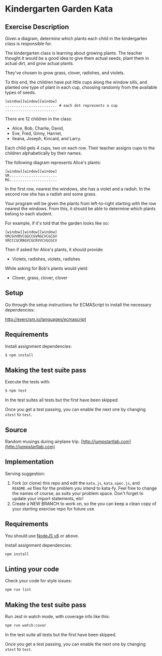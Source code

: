 # Kindergarten Garden Kata

## Exercise Description

Given a diagram, determine which plants each child in the kindergarten class is
responsible for.

The kindergarten class is learning about growing plants. The teacher
thought it would be a good idea to give them actual seeds, plant them in
actual dirt, and grow actual plants.

They've chosen to grow grass, clover, radishes, and violets.

To this end, the children have put little cups along the window sills, and
planted one type of plant in each cup, choosing randomly from the available
types of seeds.

```text
[window][window][window]
........................ # each dot represents a cup
........................
```

There are 12 children in the class:

- Alice, Bob, Charlie, David,
- Eve, Fred, Ginny, Harriet,
- Ileana, Joseph, Kincaid, and Larry.

Each child gets 4 cups, two on each row. Their teacher assigns cups to
the children alphabetically by their names.

The following diagram represents Alice's plants:

```text
[window][window][window]
VR......................
RG......................
```

In the first row, nearest the windows, she has a violet and a radish.  In the
second row she has a radish and some grass.

Your program will be given the plants from left-to-right starting with
the row nearest the windows. From this, it should be able to determine
which plants belong to each student.

For example, if it's told that the garden looks like so:

```text
[window][window][window]
VRCGVVRVCGGCCGVRGCVCGCGV
VRCCCGCRRGVCGCRVVCVGCGCV
```

Then if asked for Alice's plants, it should provide:

- Violets, radishes, violets, radishes

While asking for Bob's plants would yield:

- Clover, grass, clover, clover

## Setup

Go through the setup instructions for ECMAScript to
install the necessary dependencies:

http://exercism.io/languages/ecmascript

## Requirements

Install assignment dependencies:

```bash
$ npm install
```

## Making the test suite pass

Execute the tests with:

```bash
$ npm test
```

In the test suites all tests but the first have been skipped.

Once you get a test passing, you can enable the next one by
changing `xtest` to `test`.


## Source

Random musings during airplane trip. [http://jumpstartlab.com](http://jumpstartlab.com)

## Implementation

Serving suggestion:
1. Fork (or clone) this repo and edit the `kata.js`, `kata.spec.js`, and `README.md` files for the problem you intend to kata-fy.  Feel free to change the names of course, as suits your problem space.  Don't forget to update your import statements, etc!
2. Create a NEW BRANCH to work on, so the you can keep a clean copy of your starting exercise repo for future use.

## Requirements

You should use [NodeJS v8](https://nodejs.org/en/download/) or above.

Install assignment dependencies:

```bash
npm install
```

## Linting your code

Check your code for style issues:

```bash
npm run lint
```

## Making the test suite pass

Run Jest in watch mode, with coverage info like this:

```bash
npm run watch:cover
```

In the test suite all tests but the first have been skipped.

Once you get a test passing, you can enable the next one by
changing `xtest` to `test`.
